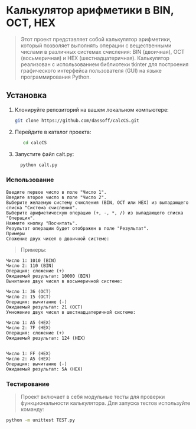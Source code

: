 # Калькулятор арифметики в BIN, OCT, HEX

>Этот проект представляет собой калькулятор арифметики, который позволяет выполнять операции с вещественными числами в различных системах счисления: BIN (двоичная), OCT (восьмеричная) и HEX (шестнадцатеричная). Калькулятор реализован с использованием библиотеки tkinter для построения графического интерфейса пользователя (GUI) на языке программирования Python.

## Установка

1. Клонируйте репозиторий на вашем локальном компьютере:

   ```bash
   git clone https://github.com/dassoff/calcCS.git

2. Перейдите в каталог проекта:

   ```bash
      cd calcCS
   
3. Запустите файл calt.py:

   ```bash
     python calt.py

### Использование
```text
Введите первое число в поле "Число 1".
Введите второе число в поле "Число 2".
Выберите желаемую систему счисления (BIN, OCT или HEX) из выпадающего списка "Система счисления".
Выберите арифметическую операцию (+, -, *, /) из выпадающего списка "Операция".
Нажмите кнопку "Посчитать".
Результат операции будет отображен в поле "Результат".
Примеры
Сложение двух чисел в двоичной системе:
```



> Примеры:
```text
Число 1: 1010 (BIN)
Число 2: 110 (BIN)
Операция: сложение (+)
Ожидаемый результат: 10000 (BIN)
Вычитание двух чисел в восьмеричной системе:

Число 1: 36 (OCT)
Число 2: 15 (OCT)
Операция: вычитание (-)
Ожидаемый результат: 21 (OCT)
Умножение двух чисел в шестнадцатеричной системе:

Число 1: A5 (HEX)
Число 2: 7F (HEX)
Операция: сложение (+)
Ожидаемый результат: 124 (HEX)


Число 1: FF (HEX)
Число 2: A5 (HEX)
Операция: вычитание (-)
Ожидаемый результат: 5A (HEX)
```
   
### Тестирование

> Проект включает в себя модульные тесты для проверки функциональности калькулятора. Для запуска тестов используйте команду:

   ```bash
   python -m unittest TEST.py
